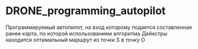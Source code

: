 # DRONE_programming_autopilot
Программируемый автопилот, на вход которому подается составленная ранее карта, по которой использованием алгоритма Дейкстры находится оптимальный маршрут из точки S в точку O
